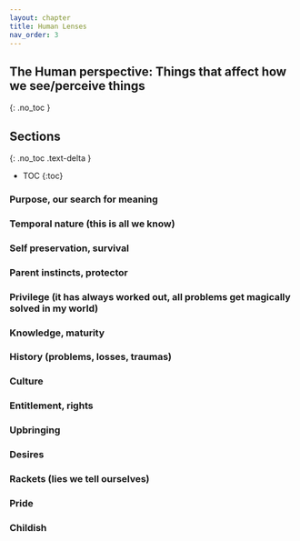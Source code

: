 ```yaml
---
layout: chapter
title: Human Lenses
nav_order: 3
---
```


## The Human perspective: Things that affect how we see/perceive things
{: .no_toc }

<h2>Sections</h2>
{: .no_toc .text-delta }

- TOC
{:toc}
  
### Purpose, our search for meaning

### Temporal nature (this is all we know)

### Self preservation, survival

### Parent instincts, protector

### Privilege (it has always worked out, all problems get magically solved in my world)

### Knowledge, maturity

### History (problems, losses, traumas)

### Culture

### Entitlement, rights 

### Upbringing 

### Desires

### Rackets (lies we tell ourselves)

### Pride

### Childish
